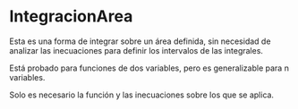 # IntegracionArea

Esta es una forma de integrar sobre un área definida, sin necesidad de analizar las inecuaciones para definir los intervalos de las integrales.

Está probado para funciones de dos variables, pero es generalizable para n variables.

Solo es necesario la función y las inecuaciones sobre los que se aplica.
